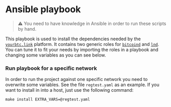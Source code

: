 # Ansible playbook

>:warning: You need to have knowledge in Ansible in order to run these scripts by hand.

This playbook is used to install the dependencies needed by the [`yourbtc.link`](../README.md) 
platform. It contains two generic roles for [`bitcoind`](bitcoin-role) and [`lnd`](lnd-role).
You can tune it to fit your needs by importing the roles in a playbook and changing some variables as 
you can see below.

### Run playbook for a specific network

In order to run the project against one specific network you need to overwrite some variables. 
See the file `regtest.yaml` as an example. If you want to install in into a host, just use the 
following command:

```shell
make install EXTRA_VARS=@regtest.yaml
```
